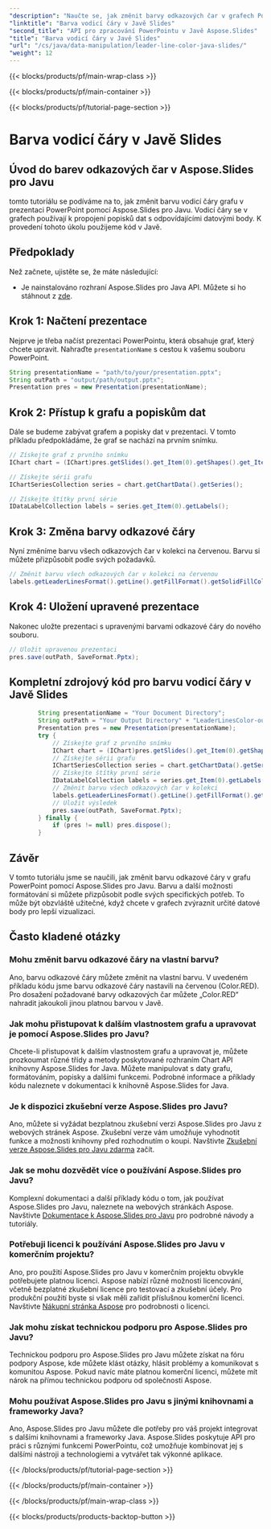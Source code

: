 ```yaml
---
"description": "Naučte se, jak změnit barvy odkazových čar v grafech PowerPoint pomocí Aspose.Slides pro Javu. Podrobný návod s příklady zdrojového kódu."
"linktitle": "Barva vodicí čáry v Javě Slides"
"second_title": "API pro zpracování PowerPointu v Javě Aspose.Slides"
"title": "Barva vodicí čáry v Javě Slides"
"url": "/cs/java/data-manipulation/leader-line-color-java-slides/"
"weight": 12
---
```


{{< blocks/products/pf/main-wrap-class >}}

{{< blocks/products/pf/main-container >}}

{{< blocks/products/pf/tutorial-page-section >}}

# Barva vodicí čáry v Javě Slides


## Úvod do barev odkazových čar v Aspose.Slides pro Javu

tomto tutoriálu se podíváme na to, jak změnit barvu vodicí čáry grafu v prezentaci PowerPoint pomocí Aspose.Slides pro Javu. Vodicí čáry se v grafech používají k propojení popisků dat s odpovídajícími datovými body. K provedení tohoto úkolu použijeme kód v Javě.

## Předpoklady

Než začnete, ujistěte se, že máte následující:

- Je nainstalováno rozhraní Aspose.Slides pro Java API. Můžete si ho stáhnout z [zde](https://releases.aspose.com/slides/java/).

## Krok 1: Načtení prezentace

Nejprve je třeba načíst prezentaci PowerPointu, která obsahuje graf, který chcete upravit. Nahraďte `presentationName` s cestou k vašemu souboru PowerPoint.

```java
String presentationName = "path/to/your/presentation.pptx";
String outPath = "output/path/output.pptx";
Presentation pres = new Presentation(presentationName);
```

## Krok 2: Přístup k grafu a popiskům dat

Dále se budeme zabývat grafem a popisky dat v prezentaci. V tomto příkladu předpokládáme, že graf se nachází na prvním snímku.

```java
// Získejte graf z prvního snímku
IChart chart = (IChart)pres.getSlides().get_Item(0).getShapes().get_Item(0);

// Získejte sérii grafu
IChartSeriesCollection series = chart.getChartData().getSeries();

// Získejte štítky první série
IDataLabelCollection labels = series.get_Item(0).getLabels();
```

## Krok 3: Změna barvy odkazové čáry

Nyní změníme barvu všech odkazových čar v kolekci na červenou. Barvu si můžete přizpůsobit podle svých požadavků.

```java
// Změnit barvu všech odkazových čar v kolekci na červenou
labels.getLeaderLinesFormat().getLine().getFillFormat().getSolidFillColor().setColor(Color.RED);
```

## Krok 4: Uložení upravené prezentace

Nakonec uložte prezentaci s upravenými barvami odkazové čáry do nového souboru.

```java
// Uložit upravenou prezentaci
pres.save(outPath, SaveFormat.Pptx);
```

## Kompletní zdrojový kód pro barvu vodicí čáry v Javě Slides

```java
        String presentationName = "Your Document Directory";
        String outPath = "Your Output Directory" + "LeaderLinesColor-out.pptx";
        Presentation pres = new Presentation(presentationName);
        try {
            // Získejte graf z prvního snímku
            IChart chart = (IChart)pres.getSlides().get_Item(0).getShapes().get_Item(0);
            // Získejte sérii grafu
            IChartSeriesCollection series = chart.getChartData().getSeries();
            // Získejte štítky první série
            IDataLabelCollection labels = series.get_Item(0).getLabels();
            // Změnit barvu všech odkazových čar v kolekci
            labels.getLeaderLinesFormat().getLine().getFillFormat().getSolidFillColor().setColor(Color.RED);
            // Uložit výsledek
            pres.save(outPath, SaveFormat.Pptx);
        } finally {
            if (pres != null) pres.dispose();
        }
```

## Závěr

V tomto tutoriálu jsme se naučili, jak změnit barvu odkazové čáry v grafu PowerPoint pomocí Aspose.Slides pro Javu. Barvu a další možnosti formátování si můžete přizpůsobit podle svých specifických potřeb. To může být obzvláště užitečné, když chcete v grafech zvýraznit určité datové body pro lepší vizualizaci.

## Často kladené otázky

### Mohu změnit barvu odkazové čáry na vlastní barvu?

Ano, barvu odkazové čáry můžete změnit na vlastní barvu. V uvedeném příkladu kódu jsme barvu odkazové čáry nastavili na červenou (Color.RED). Pro dosažení požadované barvy odkazových čar můžete „Color.RED“ nahradit jakoukoli jinou platnou barvou v Javě.

### Jak mohu přistupovat k dalším vlastnostem grafu a upravovat je pomocí Aspose.Slides pro Javu?

Chcete-li přistupovat k dalším vlastnostem grafu a upravovat je, můžete prozkoumat různé třídy a metody poskytované rozhraním Chart API knihovny Aspose.Slides for Java. Můžete manipulovat s daty grafu, formátováním, popisky a dalšími funkcemi. Podrobné informace a příklady kódu naleznete v dokumentaci k knihovně Aspose.Slides for Java.

### Je k dispozici zkušební verze Aspose.Slides pro Javu?

Ano, můžete si vyžádat bezplatnou zkušební verzi Aspose.Slides pro Javu z webových stránek Aspose. Zkušební verze vám umožňuje vyhodnotit funkce a možnosti knihovny před rozhodnutím o koupi. Navštivte [Zkušební verze Aspose.Slides pro Javu zdarma](https://products.aspose.com/slides/java) začít.

### Jak se mohu dozvědět více o používání Aspose.Slides pro Javu?

Komplexní dokumentaci a další příklady kódu o tom, jak používat Aspose.Slides pro Javu, naleznete na webových stránkách Aspose. Navštivte [Dokumentace k Aspose.Slides pro Javu](https://docs.aspose.com/slides/java/) pro podrobné návody a tutoriály.

### Potřebuji licenci k používání Aspose.Slides pro Javu v komerčním projektu?

Ano, pro použití Aspose.Slides pro Javu v komerčním projektu obvykle potřebujete platnou licenci. Aspose nabízí různé možnosti licencování, včetně bezplatné zkušební licence pro testovací a zkušební účely. Pro produkční použití byste si však měli zařídit příslušnou komerční licenci. Navštivte [Nákupní stránka Aspose](https://purchase.aspose.com/) pro podrobnosti o licenci.

### Jak mohu získat technickou podporu pro Aspose.Slides pro Javu?

Technickou podporu pro Aspose.Slides pro Javu můžete získat na fóru podpory Aspose, kde můžete klást otázky, hlásit problémy a komunikovat s komunitou Aspose. Pokud navíc máte platnou komerční licenci, můžete mít nárok na přímou technickou podporu od společnosti Aspose.

### Mohu používat Aspose.Slides pro Javu s jinými knihovnami a frameworky Java?

Ano, Aspose.Slides pro Javu můžete dle potřeby pro váš projekt integrovat s dalšími knihovnami a frameworky Java. Aspose.Slides poskytuje API pro práci s různými funkcemi PowerPointu, což umožňuje kombinovat jej s dalšími nástroji a technologiemi a vytvářet tak výkonné aplikace.

{{< /blocks/products/pf/tutorial-page-section >}}

{{< /blocks/products/pf/main-container >}}

{{< /blocks/products/pf/main-wrap-class >}}

{{< blocks/products/products-backtop-button >}}